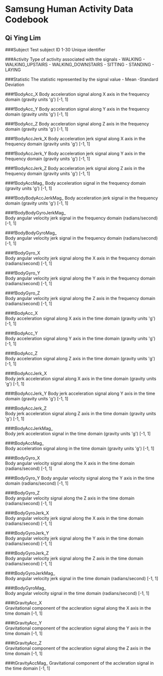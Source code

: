 # Samsung Human Activity Data Codebook
## Qi Ying Lim

###Subject
	Test subject ID
		1-30 Unique identifier
			
###Activity
	Type of activity associated with the signals
		- WALKING
		- WALKING_UPSTAIRS
		- WALKING_DOWNSTAIRS
		- SITTING
		- STANDING
		- LAYING
		
###Statistic
	The statistic represented by the signal value
		- Mean
		-Standard Deviation
		
###fBodyAcc_X
	Body acceleration signal along X axis in the frequency domain (gravity units 'g')
		[-1, 1]
	
###fBodyAcc_Y
	Body acceleration signal along Y axis in the frequency domain (gravity units 'g')
		[-1, 1]
	
###fBodyAcc_Z
	Body acceleration signal along Z axis in the frequency domain (gravity units 'g')
		[-1, 1]
	
###fBodyAccJerk_X
	Body acceleration jerk signal along X axis in the frequency domain (gravity units 'g')
		[-1, 1]
	
###fBodyAccJerk_Y
	Body acceleration jerk signal along Y axis in the frequency domain (gravity units 'g')
		[-1, 1]

###fBodyAccJerk_Z
	Body acceleration jerk signal along Z axis in the frequency domain (gravity units 'g')
		[-1, 1]

###fBodyAccMag_	
	Body acceleration signal in the frequency domain (gravity units 'g')
		[-1, 1]
		
###fBodyBodyAccJerkMag_	
	Body acceleration jerk signal in the frequency domain (gravity units 'g')
		[-1, 1]
		
###fBodyBodyGyroJerkMag_	
	Body angular velocity jerk signal in the frequency domain (radians/second)
		[-1, 1]
		
###fBodyBodyGyroMag_	
	Body angular velocity jerk signal in the frequency domain (radians/second)
		[-1, 1]
		
###fBodyGyro_X	
	Body angular velocity jerk signal along the X axis in the frequency domain (radians/second)
		[-1, 1]
		
###fBodyGyro_Y	
	Body angular velocity jerk signal along the Y axis in the frequency domain (radians/second)
		[-1, 1]

###fBodyGyro_Z	
	Body angular velocity jerk signal along the Z axis in the frequency domain (radians/second)
		[-1, 1]

###tBodyAcc_X	
	Body acceleration signal along X axis in the time domain (gravity units 'g')
		[-1, 1]

###tBodyAcc_Y	
	Body acceleration signal along Y axis in the time domain (gravity units 'g')
		[-1, 1]

###tBodyAcc_Z	
	Body acceleration signal along Z axis in the time domain (gravity units 'g')
		[-1, 1]

###tBodyAccJerk_X	
	Body jerk acceleration signal along X axis in the time domain (gravity units 'g')
		[-1, 1]

###tBodyAccJerk_Y
	Body jerk acceleration signal along Y axis in the time domain (gravity units 'g')
		[-1, 1]	
		
###tBodyAccJerk_Z	
	Body jerk acceleration signal along Z axis in the time domain (gravity units 'g')
		[-1, 1]
		
###tBodyAccJerkMag\_	
	Body jerk acceleration signal in the time domain (gravity units 'g')
		[-1, 1]
		
###tBodyAccMag\_	
	Body acceleration signal along in the time domain (gravity units 'g')
		[-1, 1]
		
###tBodyGyro_X	
	Body angular velocity signal along the X axis in the time domain (radians/second)
		[-1, 1]

###tBodyGyro_Y
	Body angular velocity signal along the Y axis in the time domain (radians/second)
		[-1, 1]

###tBodyGyro_Z	
	Body angular velocity signal along the Z axis in the time domain (radians/second)
		[-1, 1]

###tBodyGyroJerk_X	
	Body angular velocity jerk signal along the X axis in the time domain (radians/second)
		[-1, 1]

###tBodyGyroJerk_Y	
	Body angular velocity jerk signal along the Y axis in the time domain (radians/second)
		[-1, 1]

###tBodyGyroJerk_Z	
	Body angular velocity jerk signal along the Z axis in the time domain (radians/second)
		[-1, 1]

###tBodyGyroJerkMag\_	
	Body angular velocity jerk signal in the time domain (radians/second)
		[-1, 1]

###tBodyGyroMag\_	
	Body angular velocity signal in the time domain (radians/second)
		[-1, 1]

###tGravityAcc_X	
	Gravitational component of the accleration signal along the X axis in the time domain
		[-1, 1]
		
###tGravityAcc_Y	
	Gravitational component of the accleration signal along the Y axis in the time domain
		[-1, 1]

###tGravityAcc_Z	
	Gravitational component of the accleration signal along the Z axis in the time domain
		[-1, 1]
		
###tGravityAccMag\_
	Gravitational component of the accleration signal in the time domain
		[-1, 1]
		
